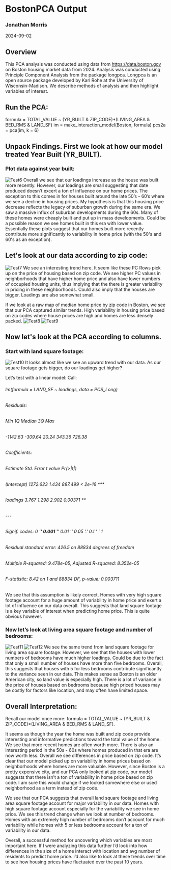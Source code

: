 # BostonPCA Output
### Jonathan Morris

2024-09-02

## Overview
This PCA analysis was conducted using data from https://data.boston.gov on Boston housing market data from 2024. Analysis was conducted using Principle Component Analysis from the package longpca. 
Longpca is an open source package developed by Karl Rohe at the University of Wisconsin-Madison. We describe methods of analysis and then highlight variables of interest.

## Run the PCA:
formula = TOTAL_VALUE ~ (YR_BUILT & ZIP_CODE)*(LIVING_AREA & BED_RMS & LAND_SF)
im = make_interaction_model(Boston, formula)
pcs2a = pca(im, k = 6)

## Unpack Findings. First we look at how our model treated Year Built (YR_BUILT).
### Plot data against year built:
![Test6](https://github.com/user-attachments/assets/b1106911-2363-4b2e-8a01-b7db1307d0e4)
Overall we see that our loadings increase as the house was built more recently. 
However, our loadings are small suggesting that date produced doesn’t excert a ton of influence on our home prices. 
The exception to this comes in for houses built around the late 50’s - 60’s where we see a decline in housing prices. 
My hypothesis is that this housing price decrease reflects the legacy of suburban growth during the same era. 
We saw a massive influx of suburban developments during the 60s. Many of these homes were cheaply built and put up in mass developments.
Could be a possible reason we see homes built in this era with lower value. 
Essentially these plots suggest that our homes built more recently contribute more significantly to variability in home price (with the 50's and 60's as an exception).

## Let's look at our data according to zip code:
![Test7](https://github.com/user-attachments/assets/111afcf2-639b-4a93-8325-2aeeeb07cbb7)
We see an interesting trend here. It seem like these PC Rows pick up on the price of housing based on zip code. 
We see higher PC values in neighborhoods that have higher home price and also have lower numbers of occupied housing units, thus implying that the there is greater variability in pricing in these neighborhoods. 
Could also imply that the houses are bigger. Loadings are also somewhat small. 

If we look at a raw map of median home price by zip code in Boston, we see that our PCA captured similar trends. 
High variability in housing price based on zip codes where house prices are high and homes are less densely packed.
![Test8](https://github.com/user-attachments/assets/490268a9-1dfa-4343-8112-80539c6396c8)
![Test9](https://github.com/user-attachments/assets/5485f38c-4779-45ef-9831-4ba9ef4ef4f1)


## Now let's look at the PCA according to columns.
### Start with land square footage:
![Test10](https://github.com/user-attachments/assets/6115c02e-914e-4129-8f48-db83aee99c55)
It looks almost like we see an upward trend with our data. As our square footage gets bigger, do our loadings get higher? 

Let’s test with a linear model:
Call:
###### lm(formula = LAND_SF ~ loadings, data = PCS_Long)
###### Residuals:
######      Min       1Q   Median       3Q      Max 
###### -1142.63  -309.64    20.24   343.36   726.38  
###### Coefficients:
######             Estimate Std. Error t value Pr(>|t|)    
###### (Intercept) 1272.623      1.434 887.499  < 2e-16 ***
###### loadings       3.767      1.298   2.902  0.00371 ** 
###### ---
###### Signif. codes:  0 '***' 0.001 '**' 0.01 '*' 0.05 '.' 0.1 ' ' 1
###### Residual standard error: 426.5 on 88834 degrees of freedom
###### Multiple R-squared:  9.478e-05,  Adjusted R-squared:  8.352e-05 
###### F-statistic:  8.42 on 1 and 88834 DF,  p-value: 0.003711

We see that this assumption is likely correct. Homes with very high square footage account for a huge amount of variability in home price and exert a lot of influence on our data overall. 
This suggests that land square footage is a key variable of interest when predicting home price. This is quite obvious however.

### Now let’s look at living area square footage and number of bedrooms:
![Test11](https://github.com/user-attachments/assets/bb65c769-2a91-4939-92a0-0f18f4482eef)
![Test12](https://github.com/user-attachments/assets/db812030-f007-4d1e-acde-ce166c21923a)
We see the same trend from land square footage for living area square footage. However, we see that the houses with lower numbers of bedrooms have much higher loadings. Could be due to the fact that only a small number of houses have more than five bedrooms. Overall, this suggests that houses with 5 for less bedrooms contribute significantly to the variance seen in our data. This makes sense as Boston is an older American city, so land value is especially high. There is a lot of variance in the price of houses based on bedrooms because high priced houses may be costly for factors like location, and may often have limited space.

## Overall Interpretation:
Recall our model once more: formula = TOTAL_VALUE ~ (YR_BUILT & ZIP_CODE)*(LIVING_AREA & BED_RMS & LAND_SF).

It seems as though the year the home was built and zip code provide interesting and informative predictions toward the total value of the home. 
We see that more recent homes are often worth more. There is also an interesting period in the 50s - 60s where homes produced in that era are now worth less. 
Overall we see differences in price based on zip code. It’s clear that our model picked up on variability in home prices based on neighborhoods where homes are more valuable. 
However, since Boston is a pretty expensive city, and our PCA only looked at zip code, our model suggests that there isn’t a ton of variability in home price based on zip code. 
I am sure this would change if we looked somewhere else or used neighborhood as a term instead of zip code.

We see that our PCA suggests that overall land square footage and living area square footage account for major variability in our data. 
Homes with high square footage account especially for the variability we see in home price. We see this trend change when we look at number of bedrooms. 
Homes with an extremely high number of bedrooms don’t account for much variability while homes with 5 or less bedrooms account for a ton of variability in our data.

Overall, a successful method for uncovering which variables are most important here. 
If I were analyzing this data further I’d look into how differences in the size of a home interact with location and avg number of residents to predict home price. 
I’d also like to look at these trends over time to see how housing prices have fluctuated over the past 10 years.



